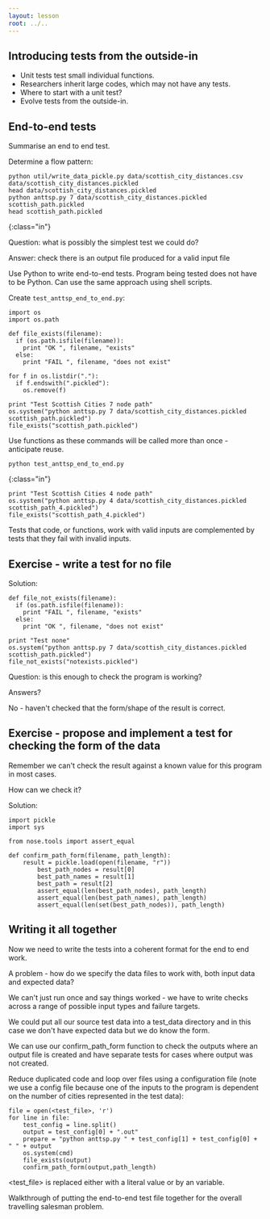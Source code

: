 ```yaml
---
layout: lesson
root: ../..
---
```


## Introducing tests from the outside-in

* Unit tests test small individual functions.
* Researchers inherit large codes, which may not have any tests. 
* Where to start with a unit test?
* Evolve tests from the outside-in.

End-to-end tests
----------------

Summarise an end to end test. 

Determine a flow pattern:

~~~
python util/write_data_pickle.py data/scottish_city_distances.csv data/scottish_city_distances.pickled
head data/scottish_city_distances.pickled
python anttsp.py 7 data/scottish_city_distances.pickled scottish_path.pickled
head scottish_path.pickled
~~~
{:class="in"}

Question: what is possibly the simplest test we could do? 

Answer: check there is an output file produced for a valid input file

Use Python to write end-to-end tests. Program being tested does not have to be Python. Can use the same approach using shell scripts.

Create `test_anttsp_end_to_end.py`:

    import os
    import os.path

    def file_exists(filename):
      if (os.path.isfile(filename)):
        print "OK ", filename, "exists"
      else:
        print "FAIL ", filename, "does not exist"

    for f in os.listdir("."):
      if f.endswith(".pickled"):
        os.remove(f)

    print "Test Scottish Cities 7 node path"
    os.system("python anttsp.py 7 data/scottish_city_distances.pickled scottish_path.pickled")
    file_exists("scottish_path.pickled")

Use functions as these commands will be called more than once - anticipate
reuse.

~~~
python test_anttsp_end_to_end.py
~~~
{:class="in"}


<p/>

    print "Test Scottish Cities 4 node path"
    os.system("python anttsp.py 4 data/scottish_city_distances.pickled scottish_path_4.pickled")
    file_exists("scottish_path_4.pickled")

Tests that code, or functions, work with valid inputs are complemented by tests that they fail with invalid inputs.

Exercise - write a test for no file
-------------------------------------

Solution:

    def file_not_exists(filename):
      if (os.path.isfile(filename)):
        print "FAIL ", filename, "exists"
      else:
        print "OK ", filename, "does not exist"

    print "Test none"
    os.system("python anttsp.py 7 data/scottish_city_distances.pickled scottish_path.pickled")
    file_not_exists("notexists.pickled")

Question: is this enough to check the program is working?

Answers?

No - haven't checked that the form/shape of the result is correct.

Exercise - propose and implement a test for checking the form of the data
-------------------------------------------------------------------------

Remember we can't check the result against a known value for this program in
most cases.

How can we check it?

Solution:

    import pickle
    import sys

    from nose.tools import assert_equal

    def confirm_path_form(filename, path_length):
        result = pickle.load(open(filename, "r"))
            best_path_nodes = result[0]
            best_path_names = result[1]
            best_path = result[2]
            assert_equal(len(best_path_nodes), path_length)
            assert_equal(len(best_path_names), path_length)
            assert_equal(len(set(best_path_nodes)), path_length)	


Writing it all together
-----------------------

Now we need to write the tests into a coherent format for the end to end work.

A problem - how do we specify the data files to work with, both input data and
expected data?

We can't just run once and say things worked - we have to write checks across
a range of possible input types and failure targets.

We could put all our source test data into a test_data directory and in this
case we don't have expected data but we do know the form.

We can use our confirm_path_form function to check the outputs where an output
file is created and have separate tests for cases where output was not created.

Reduce duplicated code and loop over files using a configuration file (note we
use a config file because one of the inputs to the program is dependent on the
number of cities represented in the test data):

    file = open(<test_file>, 'r')
    for line in file:
        test_config = line.split()
        output = test_config[0] + ".out"
        prepare = "python anttsp.py " + test_config[1] + test_config[0] + " " + output
        os.system(cmd)
        file_exists(output)        
        confirm_path_form(output,path_length)

<test_file> is replaced either with a literal value or by an variable.

Walkthrough of putting the end-to-end test file together for the overall
travelling salesman problem.
